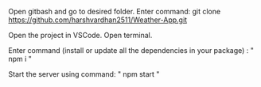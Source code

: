 Open gitbash and go to desired folder.
Enter command:
git clone https://github.com/harshvardhan2511/Weather-App.git

Open the project in VSCode. Open terminal.

Enter command (install or update all the dependencies in your package) :
    " npm i "

Start the server using command:
" npm start "

